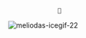                   🐾
![meliodas-icegif-22](https://github.com/user-attachments/assets/9aa5f674-b979-4319-b31b-04c4e519f8f4)
